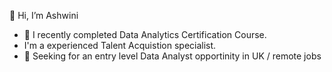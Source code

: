  👋 Hi, I’m Ashwini
- 🌱 I recently completed Data Analytics Certification Course.
-  I'm a experienced Talent Acquistion specialist.
- 👀 Seeking for an entry level Data Analyst opportinity in UK / remote jobs


  


